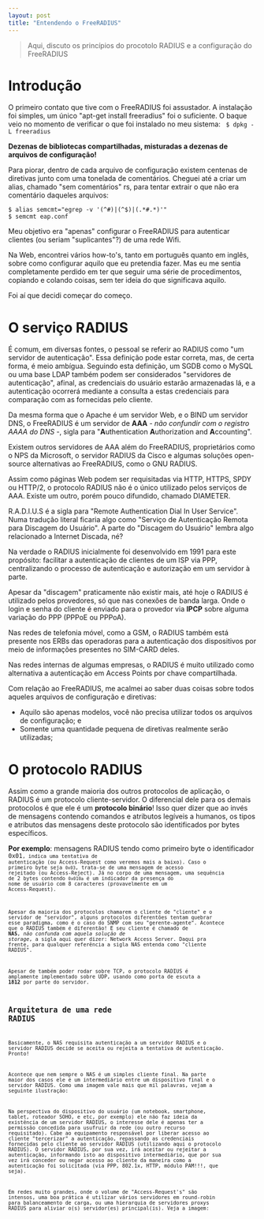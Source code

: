 ```yaml
---
layout: post
title: "Entendendo o FreeRADIUS"
---
```


> Aqui, discuto os princípios do procotolo RADIUS e a configuração do FreeRADIUS

# Introdução

O primeiro contato que tive com o FreeRADIUS foi assustador. A instalação foi simples, um único "apt-get install freeradius" foi o suficiente. O baque veio no momento de verificar o que foi instalado no meu sistema: <code> $ dpkg -L freeradius</code>

**Dezenas de bibliotecas compartilhadas, misturadas a dezenas de arquivos de configuração!**

Para piorar, dentro de cada arquivo de configuração existem centenas de diretivas junto com uma tonelada de comentários. Cheguei até a criar um alias, chamado "sem comentários" rs, para tentar extrair o que não era comentário daqueles arquivos:

```
$ alias semcmt="egrep -v '(^#)|(^$)|(.*#.*)'"
$ semcmt eap.conf
```

Meu objetivo era "apenas" configurar o FreeRADIUS para autenticar clientes (ou seriam "suplicantes"?) de uma rede Wifi.

Na Web, encontrei vários how-to's, tanto em português quanto em inglês, sobre como configurar aquilo que eu pretendia fazer. Mas eu me sentia completamente perdido em ter que seguir uma série de procedimentos, copiando e colando coisas, sem ter ideia do que significava aquilo.

Foi aí que decidi começar do começo.


# O serviço RADIUS

É comum, em diversas fontes, o pessoal se referir ao RADIUS como "um servidor de autenticação". Essa definição pode estar correta, mas, de certa forma, é meio ambígua. Seguindo esta definição, um SGDB como o MySQL ou uma base LDAP também podem ser considerados "servidores de autenticação", afinal, as credenciais do usuário estarão armazenadas lá, e a autenticação ocorrerá mediante a consulta a estas credenciais para comparação com as fornecidas pelo cliente.

Da mesma forma que o Apache é um servidor Web, e o BIND um servidor DNS, o FreeRADIUS é um servidor de **AAA** - *não confundir com o registro AAAA do DNS* -, sigla para "**A**uthentication **A**uthorization and **A**ccounting".

Existem outros servidores de AAA além do FreeRADIUS, proprietários como o NPS da Microsoft, o servidor RADIUS da Cisco e algumas soluções open-source alternativas ao FreeRADIUS, como o GNU RADIUS.

Assim como páginas Web podem ser requisitadas via HTTP, HTTPS, SPDY ou HTTP/2, o protocolo RADIUS não é o único utilizado pelos serviços de AAA. Existe um outro, porém pouco difundido, chamado DIAMETER.

R.A.D.I.U.S é a sigla para "Remote Authentication Dial In User Service". Numa tradução literal ficaria algo como "Serviço de Autenticação Remota para Discagem do Usuário". A parte do "Discagem do Usuário" lembra algo relacionado a Internet Discada, né?

Na verdade o RADIUS inicialmente foi desenvolvido em 1991 para este propósito: facilitar a autenticação de clientes de um ISP via PPP, centralizando o processo de autenticação e autorização em um servidor à parte.

Apesar da "discagem" praticamente não existir mais, até hoje o RADIUS é utilizado pelos provedores, só que nas conexões de banda larga. Onde o login e senha do cliente é enviado para o provedor via **IPCP** sobre alguma variação do PPP (PPPoE ou PPPoA).

Nas redes de telefonia móvel, como a GSM, o RADIUS também está presente nos ERBs das operadoras para a autenticação dos dispositivos por meio de informações presentes no SIM-CARD deles.

Nas redes internas de algumas empresas, o RADIUS é muito utilizado como alternativa a autenticação em Access Points por chave compartilhada.

Com relação ao FreeRADIUS, me acalmei ao saber duas coisas sobre todos aqueles arquivos de configuração e diretivas:

* Aquilo são apenas modelos, você não precisa utilizar todos os arquivos de configuração; e
* Somente uma quantidade pequena de diretivas realmente serão utilizadas;


# O protocolo RADIUS

Assim como a grande maioria dos outros protocolos de aplicação, o RADIUS é um protocolo cliente-servidor. O diferencial dele para os demais protocolos é que ele é um **protocolo binário**! Isso quer dizer que ao invés de mensagens contendo comandos e atributos legíveis a humanos, os tipos e atributos das mensagens deste protocolo são identificados por bytes específicos.

**Por exemplo**: mensagens RADIUS tendo como primeiro byte o identificador <code>0x01<code>, indica uma tentativa de autenticação (ou Access-Request como veremos mais a baixo). Caso o primeiro byte seja <code>0x03</code>, trata-se de uma mensagem de acesso rejeitado (ou Access-Reject). Já no corpo de uma mensagem, uma sequência de 2 bytes contendo <code>0x010a</code> é um indicador da presença do nome de usuário com 8 caracteres (provavelmente em um Access-Request).

Apesar da maioria dos protocolos chamarem o cliente de "cliente" e o servidor de "servidor", alguns protocolos diferentões tentam quebrar esse paradigma, como é o caso do SNMP com seu "gerente-agente". Acontece que o RADIUS também é diferentão! E seu cliente é chamado de **NAS**, *não confunda com aquela solução de storage*, a sigla aqui quer dizer: Network Access Server. Daqui pra frente, para qualquer referência a sigla NAS entenda como "cliente RADIUS".

Apesar de também poder rodar sobre TCP, o protocolo RADIUS é amplamente implementado sobre UDP, usando como porta de escuta a **1812** por parte do servidor.

## Arquitetura de uma rede RADIUS

Basicamente, o NAS requisita autenticação a um servidor RADIUS e o servidor RADIUS decide se aceita ou rejeita a tentativa de autenticação. Pronto!

Acontece que nem sempre o NAS é um simples cliente final. Na parte maior dos casos ele é um intermediário entre um dispositivo final e o servidor RADIUS. Como uma imagem vale mais que mil palavras, vejam a seguinte ilustração: 


Na perspectiva do dispositivo do usuário (um notebook, smartphone, tablet, roteador SOHO, e etc, por exemplo) ele não faz ideia da existência de um servidor RADIUS, o interesse dele é apenas ter a permissão concedida para usufruir da rede (ou outro recurso requisitado). Cabe ao equipamento responsável por liberar acesso ao cliente "tercerizar" a autenticação, repassando as credenciais fornecidas pelo cliente ao servidor RADIUS (utilizando aqui o protocolo RADIUS). O servidor RADIUS, por sua vez, irá aceitar ou rejeitar a autenticação, informando isto ao dispositivo intermediário, que por sua vez irá conceder ou negar acesso ao cliente da maneira como a autenticação foi solicitada (via PPP, 802.1x, HTTP, módulo PAM!!!, que seja).

Em redes muito grandes, onde o volume de "Access-Request's" são intensos, uma boa prática é utilizar vários servidores em round-robin para balanceamento de carga, ou uma hierarquia de servidores proxys RADIUS para aliviar o(s) servidor(es) principal(is). Veja a imagem: 


